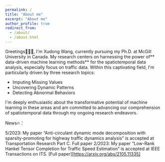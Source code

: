 ```yaml
---
permalink: /
title: "About me"
excerpt: "About me"
author_profile: true
redirect_from: 
  - /about/
  - /about.html
---
```


Greetings🧚🏻‍♀️, I'm Xudong Wang, currently pursuing my Ph.D. at McGill University in Canada. My research centers on harnessing the power of** data-driven machine learning methods** for the spatiotemporal data analysis, especially focus on traffic data. Within this captivating field, I'm particularly driven by three research topics:
- Imputing Missing Values
- Uncovering Dynamic Patterns
- Detecting Abnormal Behaviors

I'm deeply enthusiastic about the transformative potential of machine learning in these areas and am committed to advancing our comprehension of spatiotemporal data through my ongoing research endeavors.




News🔥：

5/2023: My paper “Anti-circulant dynamic mode decomposition with sparsity-promoting for highway traffic dynamics analysis” is accepted at Transportation Research Part C. Full paper 
2/2023: My paper “Low-Rank Hankel Tensor Completion for Traffic Speed Estimation” is accepted at IEEE Transactions on ITS. [Full paper][https://arxiv.org/abs/2105.11335]
